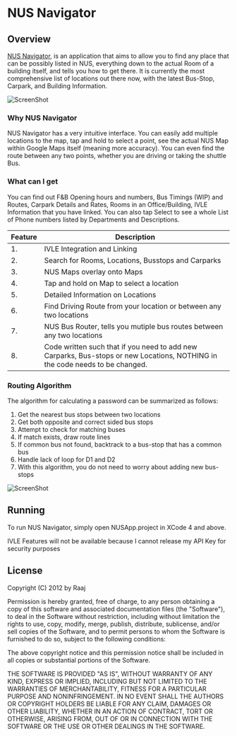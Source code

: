 # NUS Navigator #

## Overview ##

[NUS Navigator](https://www.facebook.com/NusNavigator), is an application that aims to allow you to find any place that can be possibly listed in NUS, everything  down to the actual Room of a building itself, and tells you how to get there. It is currently the most comprehensive list of locations out there now, with the latest Bus-Stop, Carpark, and Building Information.

![ScreenShot](http://www.a-iats.com/App/logo.jpg)

### Why NUS Navigator ###

NUS Navigator has a very intuitive interface. You can easily add multiple locations to the map, tap and hold to select a point, see the actual NUS Map within Google Maps itself (meaning more accuracy). You can even find the route between any two points, whether you are driving or taking the shuttle Bus.

### What can I get ###

You can find out F&B Opening hours and numbers, Bus Timings (WIP) and Routes, Carpark Details and Rates, Rooms in an Office/Building, IVLE Information that you have linked. You can also tap Select to see a whole List of Phone numbers listed by Departments and Descriptions.

Feature    | Description
---------- | ----------- 
1. | IVLE Integration and Linking    
2. | Search for Rooms, Locations, Busstops and Carparks
3. | NUS Maps overlay onto Maps
4. | Tap and hold on Map to select a location
5. | Detailed Information on Locations
6. | Find Driving Route from your location or between any two locations
7. | NUS Bus Router, tells you mutiple bus routes between any two locations
8. | Code written such that if you need to add new Carparks, Bus-stops or new Locations, NOTHING in the code needs to be changed.

### Routing Algorithm ###

The algorithm for calculating a password can be summarized as follows:

1. Get the nearest bus stops between two locations
2. Get both opposite and correct sided bus stops
3. Attempt to check for matching buses
4. If match exists, draw route lines
5. If common bus not found, backtrack to a bus-stop that has a common bus
6. Handle lack of loop for D1 and D2
7. With this algorithm, you do not need to worry about adding new bus-stops

![ScreenShot](http://www.a-iats.com/App/finalogo.png)


## Running ##

To run NUS Navigator, simply open NUSApp.project in XCode 4 and above.

IVLE Features will not be available because I cannot release my API Key for security purposes


## License ##

Copyright (C) 2012 by Raaj

Permission is hereby granted, free of charge, to any person obtaining a copy of this software and associated documentation files (the "Software"), to deal in the Software without restriction, including without limitation the rights to use, copy, modify, merge, publish, distribute, sublicense, and/or sell copies of the Software, and to permit persons to whom the Software is furnished to do so, subject to the following conditions:

The above copyright notice and this permission notice shall be included in all copies or substantial portions of the Software.

THE SOFTWARE IS PROVIDED "AS IS", WITHOUT WARRANTY OF ANY KIND, EXPRESS OR IMPLIED, INCLUDING BUT NOT LIMITED TO THE WARRANTIES OF MERCHANTABILITY, FITNESS FOR A PARTICULAR PURPOSE AND NONINFRINGEMENT. IN NO EVENT SHALL THE AUTHORS OR COPYRIGHT HOLDERS BE LIABLE FOR ANY CLAIM, DAMAGES OR OTHER LIABILITY, WHETHER IN AN ACTION OF CONTRACT, TORT OR OTHERWISE, ARISING FROM, OUT OF OR IN CONNECTION WITH THE SOFTWARE OR THE USE OR OTHER DEALINGS IN THE SOFTWARE.
